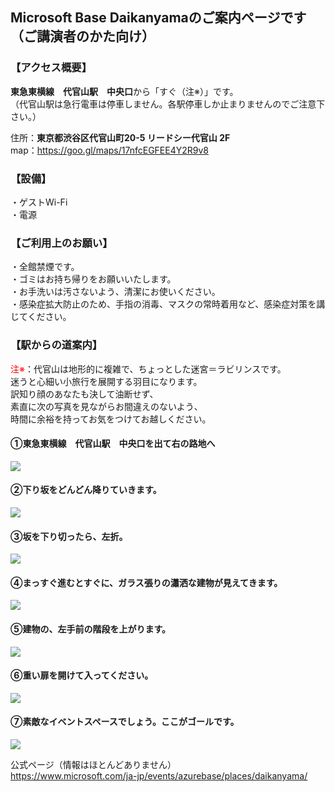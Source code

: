 ## **Microsoft Base Daikanyamaのご案内ページです**（ご講演者のかた向け）



### 【アクセス概要】
**東急東横線　代官山駅　中央口**から「すぐ（<font color-red>注※</font>）」です。<br>
（代官山駅は急行電車は停車しません。各駅停車しか止まりませんのでご注意下さい。）<br>


住所：**東京都渋谷区代官山町20-5 リードシー代官山 2F**<br>
map：https://goo.gl/maps/17nfcEGFEE4Y2R9v8<br>

### 【設備】
・ゲストWi-Fi<br>
・電源<br>

### 【ご利用上のお願い】
・全館禁煙です。<br>
・ゴミはお持ち帰りをお願いいたします。<br>
・お手洗いは汚さないよう、清潔にお使いください。<br>
・感染症拡大防止のため、手指の消毒、マスクの常時着用など、感染症対策を講じてください。<br>


### 【駅からの道案内】

<font color=red>注※</font>：代官山は地形的に複雑で、ちょっとした迷宮＝ラビリンスです。<br>
迷うと心細い小旅行を展開する羽目になります。<br>
訳知り顔のあなたも決して油断せず、<br>
素直に次の写真を見ながらお間違えのないよう、<br>
時間に余裕を持ってお気をつけてお越しください。<br>

#### ①東急東横線　代官山駅　中央口を出て右の路地へ
<img src=https://techmode.co.jp/images/MicrosoftBaseDaikanyama_0.jpeg>

#### ②下り坂をどんどん降りていきます。
<img src=https://techmode.co.jp/images/MicrosoftBaseDaikanyama_1.jpeg>

#### ③坂を下り切ったら、左折。
<img src=https://techmode.co.jp/images/MicrosoftBaseDaikanyama_2.png>

#### ④まっすぐ進むとすぐに、ガラス張りの瀟洒な建物が見えてきます。
<img src=https://techmode.co.jp/images/MicrosoftBaseDaikanyama_3.png>

#### ⑤建物の、左手前の階段を上がります。
<img src=https://techmode.co.jp/images/MicrosoftBaseDaikanyama_4.png>

#### ⑥重い扉を開けて入ってください。
<img src=https://techmode.co.jp/images/MicrosoftBaseDaikanyama_5.jpeg>

#### ⑦素敵なイベントスペースでしょう。ここがゴールです。
<img src=https://techmode.co.jp/images/MicrosoftBaseDaikanyama_9.jpeg>







公式ページ（情報はほとんどありません）<br>
https://www.microsoft.com/ja-jp/events/azurebase/places/daikanyama/

